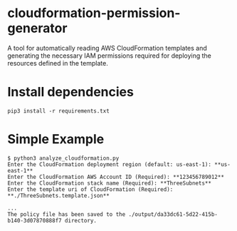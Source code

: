 # cloudformation-permission-generator
A tool for automatically reading AWS CloudFormation templates and generating the necessary IAM permissions required for deploying the resources defined in the template. 

# Install dependencies

`pip3 install -r requirements.txt`

# Simple Example

```
$ python3 analyze_cloudformation.py
Enter the CloudFormation deployment region (default: us-east-1): **us-east-1**
Enter the CloudFormation AWS Account ID (Required): **123456789012**
Enter the CloudFormation stack name (Required): **ThreeSubnets**
Enter the template uri of CloudFormation (Required): **./ThreeSubnets.template.json**

...
The policy file has been saved to the ./output/da33dc61-5d22-415b-b140-3d07870888f7 directory.
```